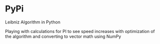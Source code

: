 # PyPi
Leibniz Algorithm in Python

Playing with calculations for PI to see speed increases with optimization of the algorithm and converting to vector math using NumPy
